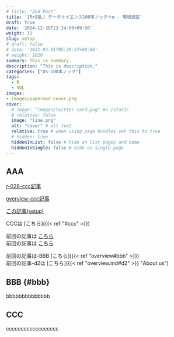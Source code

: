 ```yaml
---
# title: "2nd Post"
title: '[R+SQL] データサイエンス100本ノック＋α - 環境設定'
draft: true
date: '2024-12-30T22:24:00+09:00'
weight: 31
slug: setup
# draft: false
# date: '2021-04-01T05:20:27+09:00'
# weight: 1020
summary: This is summary.
description: "This is description."
categories: ["DS-100本ノック"]
tags: 
  - R
  - SQL
images:
- images/papermod-cover.png
cover:
  # image: "images/twitter-card.png" #< /static
  # relative: false
  image: "line.png"
  alt: "cover" # alt text
  relative: true # when using page bundles set this to true
  # hidden: true
  hiddenInList: false # hide on list pages and home
  hiddenInSingle: false # hide on single page
---
```


## AAA

<a href="../standard/r-028#ccc" target="_blank" rel="noopener noreferrer">r-028-ccc記事</a>

<a href='{{< ref "overview#ccc" >}}' target="_blank" rel="noopener noreferrer">overview-ccc記事</a>

<a href="../setup" target="_blank" rel="noopener noreferrer">この記事(setup)</a>

CCCは [こちら]({{< ref "#ccc" >}})  

前回の記事は [こちら](../standard/r-028)  
前回の記事は [こちら](../standard/r-028#ccc)  

前回の記事は-BBB [こちら]({{< ref "overview#bbb" >}})  
前回の記事-d2は [こちら]({{< ref "overview.md#d2" >}} "About us")  

## BBB {#bbb}

bbbbbbbbbbbbbb

## CCC

cccccccccccccccccc


